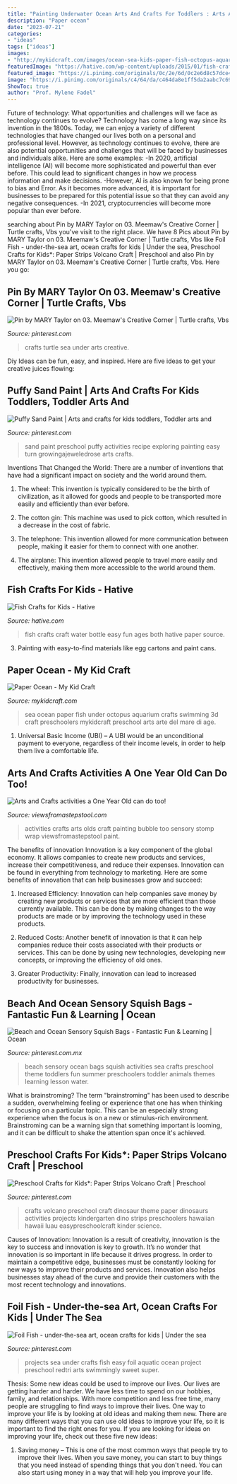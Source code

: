 ```yaml
---
title: "Painting Underwater Ocean Arts And Crafts For Toddlers : Arts And Crafts Activities A One Year Old Can Do Too!"
description: "Paper ocean"
date: "2023-07-21"
categories:
- "ideas"
tags: ["ideas"]
images:
- "http://mykidcraft.com/images/ocean-sea-kids-paper-fish-octopus-aquarium1.JPG"
featuredImage: "https://hative.com/wp-content/uploads/2015/01/fish-crafts/6-fish-crafts-for-kids.jpg"
featured_image: "https://i.pinimg.com/originals/0c/2e/6d/0c2e6d8c57dce43b9659235e7c9b357d.jpg"
image: "https://i.pinimg.com/originals/c4/64/da/c464da8e1ff5da2aabc7c69713854449.jpg"
ShowToc: true
author: "Prof. Mylene Fadel"
---
```



Future of technology: What opportunities and challenges will we face as technology continues to evolve?
Technology has come a long way since its invention in the 1800s. Today, we can enjoy a variety of different technologies that have changed our lives both on a personal and professional level. However, as technology continues to evolve, there are also potential opportunities and challenges that will be faced by businesses and individuals alike. Here are some examples: 
-In 2020, artificial intelligence (AI) will become more sophisticated and powerful than ever before. This could lead to significant changes in how we process information and make decisions. 
-However, AI is also known for being prone to bias and Error. As it becomes more advanced, it is important for businesses to be prepared for this potential issue so that they can avoid any negative consequences. 
-In 2021, cryptocurrencies will become more popular than ever before.

	

		
searching about Pin by MARY Taylor on 03. Meemaw&#039;s Creative Corner | Turtle crafts, Vbs you've visit to the right place. We have 8 Pics about Pin by MARY Taylor on 03. Meemaw&#039;s Creative Corner | Turtle crafts, Vbs like Foil Fish - under-the-sea art, ocean crafts for kids | Under the sea, Preschool Crafts for Kids*: Paper Strips Volcano Craft | Preschool and also Pin by MARY Taylor on 03. Meemaw&#039;s Creative Corner | Turtle crafts, Vbs. Here you go:
		
    
## Pin By MARY Taylor On 03. Meemaw&#039;s Creative Corner | Turtle Crafts, Vbs

<img loading=lazy src="https://i.pinimg.com/originals/1e/33/80/1e33809c84a68c81015b72fa42fd7701.jpg" onerror="this.onerror=null;this.src='https://tse2.mm.bing.net/th?id=OIP.OUnDHdj792sit2RpVDYxcQHaJ4&amp;pid=15.1';" alt="Pin by MARY Taylor on 03. Meemaw&#039;s Creative Corner | Turtle crafts, Vbs">

_Source: pinterest.com_

>crafts turtle sea under arts creative. 

	

Diy Ideas can be fun, easy, and inspired. Here are five ideas to get your creative juices flowing:

    
## Puffy Sand Paint | Arts And Crafts For Kids Toddlers, Toddler Arts And

<img loading=lazy src="https://i.pinimg.com/originals/95/a2/44/95a2442b2dfe49728a255f64663b896b.jpg" onerror="this.onerror=null;this.src='https://tse2.mm.bing.net/th?id=OIP.eAhojeRpYw44u1rAqMV-AQHaMh&amp;pid=15.1';" alt="Puffy Sand Paint | Arts and crafts for kids toddlers, Toddler arts and">

_Source: pinterest.com_

>sand paint preschool puffy activities recipe exploring painting easy turn growingajeweledrose arts crafts. 

	

Inventions That Changed the World: There are a number of inventions that have had a significant impact on society and the world around them.
1. The wheel: This invention is typically considered to be the birth of civilization, as it allowed for goods and people to be transported more easily and efficiently than ever before.
2. The cotton gin: This machine was used to pick cotton, which resulted in a decrease in the cost of fabric.

3. The telephone: This invention allowed for more communication between people, making it easier for them to connect with one another.

4. The airplane: This invention allowed people to travel more easily and effectively, making them more accessible to the world around them.

    
## Fish Crafts For Kids - Hative

<img loading=lazy src="https://hative.com/wp-content/uploads/2015/01/fish-crafts/6-fish-crafts-for-kids.jpg" onerror="this.onerror=null;this.src='https://tse3.mm.bing.net/th?id=OIP.UBFQOjozlXsYe8alVAVqEwHaLH&amp;pid=15.1';" alt="Fish Crafts for Kids - Hative">

_Source: hative.com_

>fish crafts craft water bottle easy fun ages both hative paper source. 

	

3. Painting with easy-to-find materials like egg cartons and paint cans.

    
## Paper Ocean - My Kid Craft

<img loading=lazy src="http://mykidcraft.com/images/ocean-sea-kids-paper-fish-octopus-aquarium1.JPG" onerror="this.onerror=null;this.src='https://tse4.mm.bing.net/th?id=OIP._TTzBqVjOAT3IFd8qDAn7AHaFj&amp;pid=15.1';" alt="Paper Ocean - My Kid Craft">

_Source: mykidcraft.com_

>sea ocean paper fish under octopus aquarium crafts swimming 3d craft preschoolers mykidcraft preschool arts arte del mare di age. 

	

1. Universal Basic Income (UBI) – A UBI would be an unconditional payment to everyone, regardless of their income levels, in order to help them live a comfortable life.

    
## Arts And Crafts Activities A One Year Old Can Do Too!

<img loading=lazy src="https://viewsfromastepstool.com/wp-content/uploads/2016/05/Arts-and-Crafts-One-Year-Old.jpg" onerror="this.onerror=null;this.src='https://tse2.mm.bing.net/th?id=OIP.h6xt6m1Z7kRsA_1wKWAr5gHaKl&amp;pid=15.1';" alt="Arts and Crafts activities a One Year Old can do too!">

_Source: viewsfromastepstool.com_

>activities crafts arts olds craft painting bubble too sensory stomp wrap viewsfromastepstool paint. 

	

The benefits of innovation
Innovation is a key component of the global economy. It allows companies to create new products and services, increase their competitiveness, and reduce their expenses. Innovation can be found in everything from technology to marketing. Here are some benefits of innovation that can help businesses grow and succeed:
1. Increased Efficiency: Innovation can help companies save money by creating new products or services that are more efficient than those currently available. This can be done by making changes to the way products are made or by improving the technology used in these products.

2. Reduced Costs: Another benefit of innovation is that it can help companies reduce their costs associated with their products or services. This can be done by using new technologies, developing new concepts, or improving the efficiency of old ones.

3. Greater Productivity: Finally, innovation can lead to increased productivity for businesses.

    
## Beach And Ocean Sensory Squish Bags - Fantastic Fun &amp; Learning | Ocean

<img loading=lazy src="https://i.pinimg.com/originals/c4/64/da/c464da8e1ff5da2aabc7c69713854449.jpg" onerror="this.onerror=null;this.src='https://tse2.mm.bing.net/th?id=OIP.cHxRgKJ5OrwP0kX_j_Wm0wHaLH&amp;pid=15.1';" alt="Beach and Ocean Sensory Squish Bags - Fantastic Fun &amp; Learning | Ocean">

_Source: pinterest.com.mx_

>beach sensory ocean bags squish activities sea crafts preschool theme toddlers fun summer preschoolers toddler animals themes learning lesson water. 

	

What is brainstroming?
The term "brainstroming" has been used to describe a sudden, overwhelming feeling or experience that one has when thinking or focusing on a particular topic. This can be an especially strong experience when the focus is on a new or stimulus-rich environment. Brainstroming can be a warning sign that something important is looming, and it can be difficult to shake the attention span once it's achieved.

    
## Preschool Crafts For Kids*: Paper Strips Volcano Craft | Preschool

<img loading=lazy src="https://i.pinimg.com/originals/0c/2e/6d/0c2e6d8c57dce43b9659235e7c9b357d.jpg" onerror="this.onerror=null;this.src='https://tse3.mm.bing.net/th?id=OIP.khCiPMeasejP8MqMHaWhqAHaJ4&amp;pid=15.1';" alt="Preschool Crafts for Kids*: Paper Strips Volcano Craft | Preschool">

_Source: pinterest.com_

>crafts volcano preschool craft dinosaur theme paper dinosaurs activities projects kindergarten dino strips preschoolers hawaiian hawaii luau easypreschoolcraft kinder science. 

	

Causes of Innovation:
Innovation is a result of creativity, innovation is the key to success and innovation is key to growth. It’s no wonder that innovation is so important in life because it drives progress. In order to maintain a competitive edge, businesses must be constantly looking for new ways to improve their products and services. Innovation also helps businesses stay ahead of the curve and provide their customers with the most recent technology and innovations.

    
## Foil Fish - Under-the-sea Art, Ocean Crafts For Kids | Under The Sea

<img loading=lazy src="https://i.pinimg.com/originals/ec/a3/d8/eca3d8e73471c4e4bd1f928ff835d7f5.jpg" onerror="this.onerror=null;this.src='https://tse1.mm.bing.net/th?id=OIP.W3is4e9Mbta1nQfkLzsbxAHaGQ&amp;pid=15.1';" alt="Foil Fish - under-the-sea art, ocean crafts for kids | Under the sea">

_Source: pinterest.com_

>projects sea under crafts fish easy foil aquatic ocean project preschool redtri arts swimmingly sweet super. 

	

Thesis: Some new ideas could be used to improve our lives.
Our lives are getting harder and harder. We have less time to spend on our hobbies, family, and relationships. With more competition and less free time, many people are struggling to find ways to improve their lives. One way to improve your life is by looking at old ideas and making them new. There are many different ways that you can use old ideas to improve your life, so it is important to find the right ones for you. If you are looking for ideas on improving your life, check out these five new ideas: 
1) Saving money – This is one of the most common ways that people try to improve their lives. When you save money, you can start to buy things that you need instead of spending things that you don't need. You can also start using money in a way that will help you improve your life.

